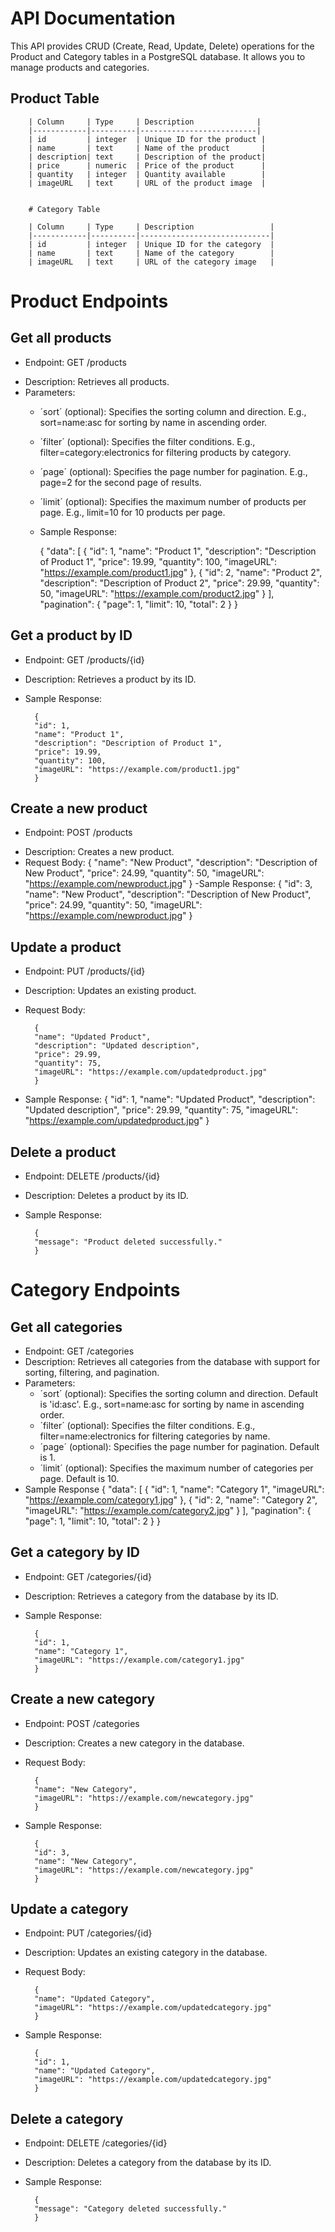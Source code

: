 # API Documentation
This API provides CRUD (Create, Read, Update, Delete) operations for the Product and Category tables in a PostgreSQL database. It allows you to manage products and categories.
## Product Table

        | Column     | Type     | Description              |
        |------------|----------|--------------------------|
        | id         | integer  | Unique ID for the product |
        | name       | text     | Name of the product       |
        | description| text     | Description of the product|
        | price      | numeric  | Price of the product      |
        | quantity   | integer  | Quantity available        |
        | imageURL   | text     | URL of the product image  |


        # Category Table

        | Column     | Type     | Description                 |
        |------------|----------|-----------------------------|
        | id         | integer  | Unique ID for the category  |
        | name       | text     | Name of the category        |
        | imageURL   | text     | URL of the category image   |

# Product Endpoints
## Get all products
* Endpoint: GET /products
- Description: Retrieves all products.
- Parameters:
    - ´sort´ (optional): Specifies the sorting column and direction. E.g., sort=name:asc for sorting by name in ascending order.
    - ´filter´ (optional): Specifies the filter conditions. E.g., filter=category:electronics for filtering products by category.
    - ´page´ (optional): Specifies the page number for pagination. E.g., page=2 for the second page of results.
    - ´limit´ (optional): Specifies the maximum number of products per page. E.g., limit=10 for 10 products per page.
    - Sample Response:

        {
        "data": [
            {
            "id": 1,
            "name": "Product 1",
            "description": "Description of Product 1",
            "price": 19.99,
            "quantity": 100,
            "imageURL": "https://example.com/product1.jpg"
            },
            {
            "id": 2,
            "name": "Product 2",
            "description": "Description of Product 2",
            "price": 29.99,
            "quantity": 50,
            "imageURL": "https://example.com/product2.jpg"
            }
        ],
        "pagination": {
            "page": 1,
            "limit": 10,
            "total": 2
        }
        }
## Get a product by ID
* Endpoint: GET /products/{id}
- Description: Retrieves a product by its ID.
- Sample Response:

        {
        "id": 1,
        "name": "Product 1",
        "description": "Description of Product 1",
        "price": 19.99,
        "quantity": 100,
        "imageURL": "https://example.com/product1.jpg"
        }
## Create a new product
* Endpoint: POST /products
- Description: Creates a new product.
- Request Body:
        {
        "name": "New Product",
        "description": "Description of New Product",
        "price": 24.99,
        "quantity": 50,
        "imageURL": "https://example.com/newproduct.jpg"
        }
-Sample Response:
        {
        "id": 3,
        "name": "New Product",
        "description": "Description of New Product",
        "price": 24.99,
        "quantity": 50,
        "imageURL": "https://example.com/newproduct.jpg"
        }

## Update a product
* Endpoint: PUT /products/{id}
- Description: Updates an existing product.
- Request Body:

        {
        "name": "Updated Product",
        "description": "Updated description",
        "price": 29.99,
        "quantity": 75,
        "imageURL": "https://example.com/updatedproduct.jpg"
        }
- Sample Response:
        {
        "id": 1,
        "name": "Updated Product",
        "description": "Updated description",
        "price": 29.99,
        "quantity": 75,
        "imageURL": "https://example.com/updatedproduct.jpg"
        }
## Delete a product
* Endpoint: DELETE /products/{id}
- Description: Deletes a product by its ID.
- Sample Response:

        {
        "message": "Product deleted successfully."
        }
# Category Endpoints
## Get all categories
- Endpoint: GET /categories
- Description: Retrieves all categories from the database with support for sorting, filtering, and pagination.
- Parameters:
    - ´sort´ (optional): Specifies the sorting column and direction. Default is 'id:asc'. E.g., sort=name:asc for sorting by name in ascending order.
    - ´filter´ (optional): Specifies the filter conditions. E.g., filter=name:electronics for filtering categories by name.
    - ´page´ (optional): Specifies the page number for pagination. Default is 1.
    - ´limit´ (optional): Specifies the maximum number of categories per page. Default is 10.
- Sample Response
            {
        "data": [
            {
            "id": 1,
            "name": "Category 1",
            "imageURL": "https://example.com/category1.jpg"
            },
            {
            "id": 2,
            "name": "Category 2",
            "imageURL": "https://example.com/category2.jpg"
            }
        ],
        "pagination": {
            "page": 1,
            "limit": 10,
            "total": 2
        }
        }
## Get a category by ID
* Endpoint: GET /categories/{id}
- Description: Retrieves a category from the database by its ID.
- Sample Response:

        {
        "id": 1,
        "name": "Category 1",
        "imageURL": "https://example.com/category1.jpg"
        }
## Create a new category
* Endpoint: POST /categories
- Description: Creates a new category in the database.
- Request Body:

        {
        "name": "New Category",
        "imageURL": "https://example.com/newcategory.jpg"
        }
- Sample Response:

        {
        "id": 3,
        "name": "New Category",
        "imageURL": "https://example.com/newcategory.jpg"
        }
## Update a category
* Endpoint: PUT /categories/{id}
- Description: Updates an existing category in the database.
- Request Body:

        {
        "name": "Updated Category",
        "imageURL": "https://example.com/updatedcategory.jpg"
        }
- Sample Response:

        {
        "id": 1,
        "name": "Updated Category",
        "imageURL": "https://example.com/updatedcategory.jpg"
        }
## Delete a category
* Endpoint: DELETE /categories/{id}
- Description: Deletes a category from the database by its ID.
- Sample Response:

        {
        "message": "Category deleted successfully."
        }